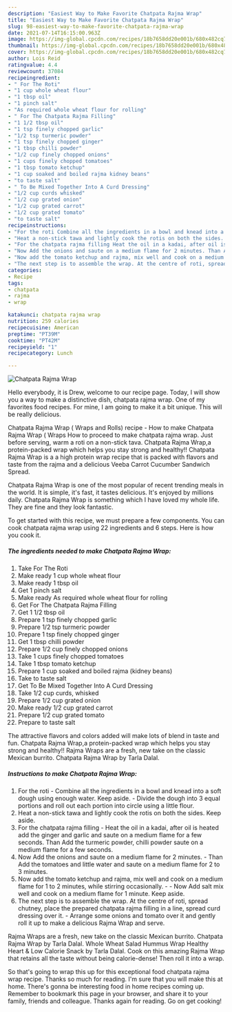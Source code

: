 ```yaml
---
description: "Easiest Way to Make Favorite Chatpata Rajma Wrap"
title: "Easiest Way to Make Favorite Chatpata Rajma Wrap"
slug: 98-easiest-way-to-make-favorite-chatpata-rajma-wrap
date: 2021-07-14T16:15:00.963Z
image: https://img-global.cpcdn.com/recipes/18b7658dd20e001b/680x482cq70/chatpata-rajma-wrap-recipe-main-photo.jpg
thumbnail: https://img-global.cpcdn.com/recipes/18b7658dd20e001b/680x482cq70/chatpata-rajma-wrap-recipe-main-photo.jpg
cover: https://img-global.cpcdn.com/recipes/18b7658dd20e001b/680x482cq70/chatpata-rajma-wrap-recipe-main-photo.jpg
author: Lois Reid
ratingvalue: 4.4
reviewcount: 37084
recipeingredient:
- " For The Roti"
- "1 cup whole wheat flour"
- "1 tbsp oil"
- "1 pinch salt"
- "As required whole wheat flour for rolling"
- " For The Chatpata Rajma Filling"
- "1 1/2 tbsp oil"
- "1 tsp finely chopped garlic"
- "1/2 tsp turmeric powder"
- "1 tsp finely chopped ginger"
- "1 tbsp chilli powder"
- "1/2 cup finely chopped onions"
- "1 cups finely chopped tomatoes"
- "1 tbsp tomato ketchup"
- "1 cup soaked and boiled rajma kidney beans"
- "to taste salt"
- " To Be Mixed Together Into A Curd Dressing"
- "1/2 cup curds whisked"
- "1/2 cup grated onion"
- "1/2 cup grated carrot"
- "1/2 cup grated tomato"
- "to taste salt"
recipeinstructions:
- "For the roti Combine all the ingredients in a bowl and knead into a soft dough using enough water. Keep aside. Divide the dough into 3 equal portions and roll out each portion into circle using a little flour."
- "Heat a non-stick tawa and lightly cook the rotis on both the sides. Keep aside."
- "For the chatpata rajma filling Heat the oil in a kadai, after oil is heated add the ginger and garlic and saute on a medium flame for a few seconds. Than Add the turmeric powder, chilli powder saute on a medium flame for a few seconds."
- "Now Add the onions and saute on a medium flame for 2 minutes. Than Add the tomatoes and little water and saute on a medium flame for 2 to 3 minutes."
- "Now add the tomato ketchup and rajma, mix well and cook on a medium flame for 1 to 2 minutes, while stirring occasionally.  Now Add salt mix well and cook on a medium flame for 1 minute. Keep aside."
- "The next step is to assemble the wrap. At the centre of roti, spread chutney, place the prepared chatpata rajma filling in a line, spread curd dressing over it. Arrange some onions and tomato over it and gently roll it up to make a delicious Rajma Wrap and serve."
categories:
- Recipe
tags:
- chatpata
- rajma
- wrap

katakunci: chatpata rajma wrap 
nutrition: 259 calories
recipecuisine: American
preptime: "PT39M"
cooktime: "PT42M"
recipeyield: "1"
recipecategory: Lunch

---
```



![Chatpata Rajma Wrap](https://img-global.cpcdn.com/recipes/18b7658dd20e001b/680x482cq70/chatpata-rajma-wrap-recipe-main-photo.jpg)

Hello everybody, it is Drew, welcome to our recipe page. Today, I will show you a way to make a distinctive dish, chatpata rajma wrap. One of my favorites food recipes. For mine, I am going to make it a bit unique. This will be really delicious.

Chatpata Rajma Wrap ( Wraps and Rolls) recipe - How to make Chatpata Rajma Wrap ( Wraps How to proceed to make chatpata rajma wrap. Just before serving, warm a roti on a non-stick tava. Chatpata Rajma Wrap,a protein-packed wrap which helps you stay strong and healthy!! Chatpata Rajma Wrap is a a high protein wrap recipe that is packed with flavors and taste from the rajma and a delicious Veeba Carrot Cucumber Sandwich Spread.

Chatpata Rajma Wrap is one of the most popular of recent trending meals in the world. It is simple, it's fast, it tastes delicious. It's enjoyed by millions daily. Chatpata Rajma Wrap is something which I have loved my whole life. They are fine and they look fantastic.


To get started with this recipe, we must prepare a few components. You can cook chatpata rajma wrap using 22 ingredients and 6 steps. Here is how you cook it.

<!--inarticleads1-->

##### The ingredients needed to make Chatpata Rajma Wrap:

1. Take  For The Roti
1. Make ready 1 cup whole wheat flour
1. Make ready 1 tbsp oil
1. Get 1 pinch salt
1. Make ready As required whole wheat flour for rolling
1. Get  For The Chatpata Rajma Filling
1. Get 1 1/2 tbsp oil
1. Prepare 1 tsp finely chopped garlic
1. Prepare 1/2 tsp turmeric powder
1. Prepare 1 tsp finely chopped ginger
1. Get 1 tbsp chilli powder
1. Prepare 1/2 cup finely chopped onions
1. Take 1 cups finely chopped tomatoes
1. Take 1 tbsp tomato ketchup
1. Prepare 1 cup soaked and boiled rajma (kidney beans)
1. Take to taste salt
1. Get  To Be Mixed Together Into A Curd Dressing
1. Take 1/2 cup curds, whisked
1. Prepare 1/2 cup grated onion
1. Make ready 1/2 cup grated carrot
1. Prepare 1/2 cup grated tomato
1. Prepare to taste salt


The attractive flavors and colors added will make lots of blend in taste and fun. Chatpata Rajma Wrap,a protein-packed wrap which helps you stay strong and healthy!! Rajma Wraps are a fresh, new take on the classic Mexican burrito. Chatpata Rajma Wrap by Tarla Dalal. 

<!--inarticleads2-->

##### Instructions to make Chatpata Rajma Wrap:

1. For the roti - Combine all the ingredients in a bowl and knead into a soft dough using enough water. Keep aside. - Divide the dough into 3 equal portions and roll out each portion into circle using a little flour.
1. Heat a non-stick tawa and lightly cook the rotis on both the sides. Keep aside.
1. For the chatpata rajma filling - Heat the oil in a kadai, after oil is heated add the ginger and garlic and saute on a medium flame for a few seconds. Than Add the turmeric powder, chilli powder saute on a medium flame for a few seconds.
1. Now Add the onions and saute on a medium flame for 2 minutes. - Than Add the tomatoes and little water and saute on a medium flame for 2 to 3 minutes.
1. Now add the tomato ketchup and rajma, mix well and cook on a medium flame for 1 to 2 minutes, while stirring occasionally. -  - Now Add salt mix well and cook on a medium flame for 1 minute. Keep aside.
1. The next step is to assemble the wrap. At the centre of roti, spread chutney, place the prepared chatpata rajma filling in a line, spread curd dressing over it. - Arrange some onions and tomato over it and gently roll it up to make a delicious Rajma Wrap and serve.


Rajma Wraps are a fresh, new take on the classic Mexican burrito. Chatpata Rajma Wrap by Tarla Dalal. Whole Wheat Salad Hummus Wrap Healthy Heart &amp; Low Calorie Snack by Tarla Dalal. Cook on this amazing Rajma Wrap that retains all the taste without being calorie-dense! Then roll it into a wrap. 

So that's going to wrap this up for this exceptional food chatpata rajma wrap recipe. Thanks so much for reading. I'm sure that you will make this at home. There's gonna be interesting food in home recipes coming up. Remember to bookmark this page in your browser, and share it to your family, friends and colleague. Thanks again for reading. Go on get cooking!
